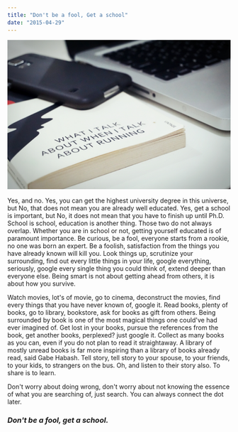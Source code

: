 ```yaml
---
title: "Don't be a fool, Get a school"
date: "2015-04-29"
---
```


[![get a school](images/2015-04-28-21-00-35_deco.jpg)](https://bydnta.files.wordpress.com/2015/04/2015-04-28-21-00-35_deco.jpg)

Yes, and no. Yes, you can get the highest university degree in this universe, but No, that does not mean you are already well educated. Yes, get a school is important, but No, it does not mean that you have to finish up until Ph.D. School is school, education is another thing. Those two do not always overlap. Whether you are in school or not, getting yourself educated is of paramount importance. Be curious, be a fool, everyone starts from a rookie, no one was born an expert. Be a foolish, satisfaction from the things you have already known will kill you. Look things up, scrutinize your surrounding, find out every little things in your life, google everything, seriously, google every single thing you could think of, extend deeper than everyone else. Being smart is not about getting ahead from others, it is about how you survive.

Watch movies, lot's of movie, go to cinema, deconstruct the movies, find every things that you have never known of, google it. Read books, plenty of books, go to library, bookstore, ask for books as gift from others. Being surrounded by book is one of the most magical things one could've had ever imagined of. Get lost in your books, pursue the references from the book, get another books, perplexed? just google it. Collect as many books as you can, even if you do not plan to read it straightaway. A library of mostly unread books is far more inspiring than a library of books already read, said Gabe Habash. Tell story, tell story to your spouse, to your friends, to your kids, to strangers on the bus. Oh, and listen to their story also. To share is to learn.

Don't worry about doing wrong, don't worry about not knowing the essence of what you are searching of, just search. You can always connect the dot later.

### _Don't be a fool, get a school._
